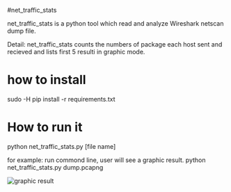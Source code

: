 
#net_traffic_stats

net_traffic_stats is a python tool which read and analyze Wireshark netscan dump file.

Detail:
net_traffic_stats counts the numbers of package each host sent and recieved and lists first 5 resulti in graphic mode.


# how to install

sudo -H pip install -r requirements.txt 



# How to run it   
  python net_traffic_stats.py \[file name\]
  
  for example:
  run commond line, user will see a graphic result.
  python net_traffic_stats.py dump.pcapng 
  
  ![graphic result](http://www.99sns.com/net_traffic_stats.png)
  
  
